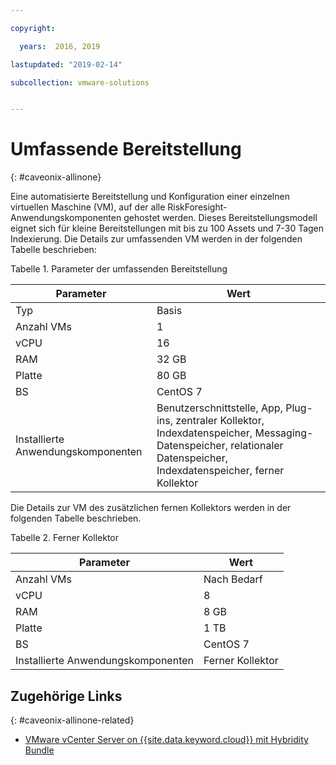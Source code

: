 ```yaml
---

copyright:

  years:  2016, 2019

lastupdated: "2019-02-14"

subcollection: vmware-solutions


---
```


# Umfassende Bereitstellung
{: #caveonix-allinone}

Eine automatisierte Bereitstellung und Konfiguration einer einzelnen virtuellen Maschine (VM), auf der alle RiskForesight-Anwendungskomponenten gehostet werden. Dieses Bereitstellungsmodell eignet sich für kleine Bereitstellungen mit bis zu 100 Assets und 7-30 Tagen Indexierung. Die Details zur umfassenden VM werden in der folgenden Tabelle beschrieben:

Tabelle 1. Parameter der umfassenden Bereitstellung

|Parameter	|Wert|
|---|---|
|Typ	|Basis|
|Anzahl VMs	|1|
|vCPU	|16|
|RAM	|32 GB|
|Platte	|80 GB|
|BS	|CentOS 7|
|Installierte Anwendungskomponenten|	Benutzerschnittstelle, App, Plug-ins, zentraler Kollektor, Indexdatenspeicher, Messaging-Datenspeicher, relationaler Datenspeicher, Indexdatenspeicher, ferner Kollektor|

Die Details zur VM des zusätzlichen fernen Kollektors werden in der folgenden Tabelle beschrieben.

Tabelle 2. Ferner Kollektor

|Parameter	|Wert|
|---|---|
|Anzahl VMs	|Nach Bedarf|
|vCPU	|8|
|RAM	|8 GB|
|Platte	|1 TB|
|BS	|CentOS 7|
|Installierte Anwendungskomponenten	|Ferner Kollektor|

## Zugehörige Links
{: #caveonix-allinone-related}

*   [VMware vCenter Server on {{site.data.keyword.cloud}} mit Hybridity Bundle](/docs/services/vmwaresolutions/archiref/vcs?topic=vmware-solutions-vcs-hybridity-intro)
